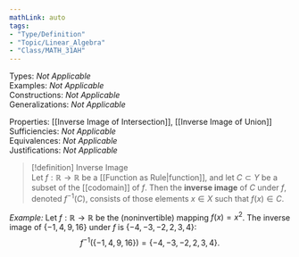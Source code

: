 ```yaml
---
mathLink: auto
tags:
- "Type/Definition"
- "Topic/Linear_Algebra"
- "Class/MATH_31AH"
---
```

Types: <i>Not Applicable</i>  
Examples: <i>Not Applicable</i>  
Constructions: <i>Not Applicable</i>  
Generalizations: <i>Not Applicable</i>  

Properties: [[Inverse Image of Intersection]], [[Inverse Image of Union]]  
Sufficiencies: <i>Not Applicable</i>  
Equivalences: <i>Not Applicable</i>  
Justifications: <i>Not Applicable</i>  

> [!definition] Inverse Image  
> Let $f:\mathbb{R}\to\mathbb{R}$ be a [[Function as Rule|function]], and let $C\subset Y$ be a subset of the [[codomain]] of $f$. Then the **inverse image** of $C$ under $f$, denoted $f^{-1}(C)$, consists of those elements $x\in X$ such that $f(x)\in C$.  

*Example:* Let $f:\mathbb{R}\to\mathbb{R}$ be the (noninvertible) mapping $f(x)=x^2$. The inverse image of $\{-1,4,9,16\}$ under $f$ is $\{-4,-3,-2,2,3,4\}$:  
$$f^{-1}(\{-1,4,9,16\})=\{-4,-3,-2,2,3,4\}.$$  
